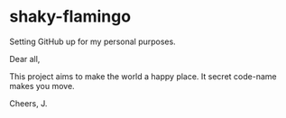 # shaky-flamingo
Setting GitHub up for my personal purposes. 

Dear all,

This project aims to make the world a happy place. It secret code-name makes you move. 

Cheers,
J. 
